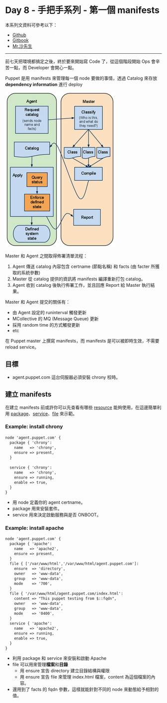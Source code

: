 # Day 8 - 手把手系列 - 第一個 manifests

本系列文資料可參考以下：

- [Github](https://github.com/shazi7804/ops-puppet-30-days)
- [Gitbook](https://gitbook.com/book/shazi7804/puppet-manage-guide/details)
- [Mr.沙先生](https://shazi.info)

---

前七天把環境都搞定之後，終於要來開始寫 Code 了，從這個階段開始 Ops 會辛苦一點，而 Developer 會開心一點。

Puppet 是用 manifests 來管理每一個 node 要做的事情，透過 Catalog 來存放 **dependency information** 進行 deploy

![puppet-catalog](../images/puppet-catalog.png)

Master 和 Agent 之間取得佈署清單流程：

1. Agent 傳送 catalog 內容包含 certname (節點名稱) 和 facts (由 facter  所獲取的系統參數)
1. Master 從 catalog 提供的資訊將 manifests 編譯重新打包 catalog。
1. Agent 收到 catalog 後執行佈署工作，並且回應 Report 給 Master 執行結果。

Master 和 Agent 提交的關係有：

- 由 Agent 設定的 runinterval 觸發更新
- MCollective 的 MQ (Message Queue) 更新
- 採用 random time 的方式觸發更新
- etc

在 Puppet master 上撰寫 manifests，而 manifests 是可以被即時生效，不需要 reload service。


## 目標

- agent.puppet.com 這台伺服器必須安裝 chrony 校時。 

## 建立 manifests

在建立 manifests 前或許你可以先查看有哪些 [resource][resource] 能夠使用，在這邊簡單利用 [package][resource-package]、[service][resource-service]、[file][resource-file] 來示範。


### Example: install chrony


```puppet
node 'agent.puppet.com' {
  package { 'chrony':
    name   => 'chrony',
    ensure => present,
  }
 
  service { 'chrony':
    name   => 'chrony',
    ensure => running,
    enable => true,
  }
}
```

- 用 node 定義你的 agent certname。
- package 用來安裝套件。
- service 用來決定啟動服務與是否 ONBOOT。

### Example: install apache

```puppet
node 'agent.puppet.com' {
  package { 'apache':
    name   => 'apache2',
    ensure => present,
  }
  file { ['/var/www/html','/var/www/html/agent.puppet.com']:
    ensure  => 'directory',
    owner   => 'www-data',
    group   => 'www-data',
    mode    => '700',
  }
  file { '/var/www/html/agent.puppet.com/index.html':
    content => "This puppet testing from $::fqdn",
    owner   => 'www-data',
    group   => 'www-data',
    mode    => '0400',
  }
  service { 'apache':
    name   => 'apache2',
    ensure => running,
    enable => true,
  }
}
```

- 利用 package 和 service 來安裝和啟動 Apache
- file 可以用來管理**檔案**和**目錄**
  - 用 ensure 宣告 directory 建立目錄結構與權限
  - 用 ensure 宣告 file 來管理 index.html 檔案，content 為這個檔案的內容。
- 還用到了 facts 的 fqdn 參數，這樣就能針對不同的 node 來動態給予相對的值。


[resource]: https://docs.puppet.com/puppet/latest/type.html
[resource-package]: https://docs.puppet.com/puppet/latest/type.html#package
[resource-service]: https://docs.puppet.com/puppet/latest/type.html#service
[resource-file]: https://docs.puppet.com/puppet/latest/type.html#file







